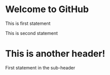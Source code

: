 # Welcome to GitHub

This is first statement 

This is second statement

# This is another header! 

First statement in the sub-header